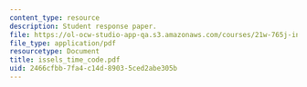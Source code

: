 ```yaml
---
content_type: resource
description: Student response paper.
file: https://ol-ocw-studio-app-qa.s3.amazonaws.com/courses/21w-765j-interactive-and-non-linear-narrative-theory-and-practice-spring-2004/2466cfbb7fa4c14d89035ced2abe305b_issels_time_code.pdf
file_type: application/pdf
resourcetype: Document
title: issels_time_code.pdf
uid: 2466cfbb-7fa4-c14d-8903-5ced2abe305b
---
```

